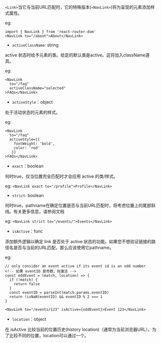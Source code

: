 <NavLink>

`<Link>`当它与当前URL匹配时，它的特殊版本(`<NavLink>`)将为呈现的元素添加样式属性。

eg:

```
import { NavLink } from 'react-router-dom'
<NavLink to="/about">About</NavLink>
```


- `activeClassName`: string

active 状态时给予元素的类。给定的默认类是active。这将加入className道具。

eg:

```
<NavLink
  to="/faq"
  activeClassName="selected"
>FAQs</NavLink>
```

- `activeStyle`：object

处于活动状态的元素的样式。

eg: 

```
<NavLink
  to="/faq"
  activeStyle={{
    fontWeight: 'bold',
    color: 'red'
   }}
>FAQs</NavLink>
```

- `exact`：boolean

何时true，仅当位​​置完全匹配时才会应用 active 的类/样式。

eg: `<NavLink exact to="/profile">Profile</NavLink>`

- `strict`: boolean

何时true，pathname在确定位置是否与当前URL匹配时，将考虑位置上的尾部斜线。有关<Route strict>更多信息，请参阅文档

eg: `<NavLink strict to="/events/">Events</NavLink>`


- `isActive`：func

添加额外逻辑以确定 link 是否处于 active 状态的功能。如果您不想验证链接的路径名是否与当前的URL匹配，那么应该使用它pathname。

eg:

```
// only consider an event active if its event id is an odd number
<!-- 如果 eventID 是奇数，则激活 -->
const oddEvent = (match, location) => {
  if (!match) {
    return false
  }
  const eventID = parseInt(match.params.eventID)
  return !isNaN(eventID) && eventID % 2 === 1
}

<NavLink to="/events/123" isActive={oddEvent}>Event 123</NavLink>
```

- `location`：object

在 isActive 比较当前的位置历史(history location)（通常为当前浏览器URL）。为了比较不同的位置，location可以通过一个。